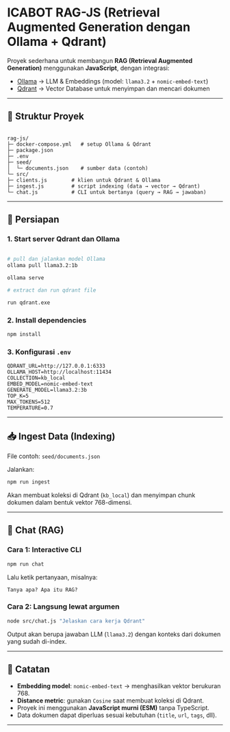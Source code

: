 # ICABOT RAG-JS (Retrieval Augmented Generation dengan Ollama + Qdrant)

Proyek sederhana untuk membangun **RAG (Retrieval Augmented Generation)** menggunakan **JavaScript**, dengan integrasi:

- [Ollama](https://ollama.com/) → LLM & Embeddings (model: `llama3.2` + `nomic-embed-text`)  
- [Qdrant](https://qdrant.tech/) → Vector Database untuk menyimpan dan mencari dokumen  

---

## 📂 Struktur Proyek
```

rag-js/
├─ docker-compose.yml   # setup Ollama & Qdrant
├─ package.json
├─ .env
├─ seed/
│  └─ documents.json    # sumber data (contoh)
└─ src/
├─ clients.js        # klien untuk Qdrant & Ollama
├─ ingest.js         # script indexing (data → vector → Qdrant)
└─ chat.js           # CLI untuk bertanya (query → RAG → jawaban)

````

---

## 🚀 Persiapan

### 1. Start server Qdrant dan Ollama
```bash

# pull dan jalankan model Ollama
ollama pull llama3.2:1b

ollama serve

# extract dan run qdrant file 

run qdrant.exe
````

### 2. Install dependencies

```bash
npm install
```

### 3. Konfigurasi `.env`

```env
QDRANT_URL=http://127.0.0.1:6333
OLLAMA_HOST=http://localhost:11434
COLLECTION=kb_local
EMBED_MODEL=nomic-embed-text
GENERATE_MODEL=llama3.2:3b
TOP_K=5
MAX_TOKENS=512
TEMPERATURE=0.7
```

---

## 📥 Ingest Data (Indexing)

File contoh: `seed/documents.json`

Jalankan:

```bash
npm run ingest
```

Akan membuat koleksi di Qdrant (`kb_local`) dan menyimpan chunk dokumen dalam bentuk vektor 768-dimensi.

---

## 💬 Chat (RAG)

### Cara 1: Interactive CLI

```bash
npm run chat
```

Lalu ketik pertanyaan, misalnya:

```
Tanya apa? Apa itu RAG?
```

### Cara 2: Langsung lewat argumen

```bash
node src/chat.js "Jelaskan cara kerja Qdrant"
```

Output akan berupa jawaban LLM (`llama3.2`) dengan konteks dari dokumen yang sudah di-index.

---

## 📝 Catatan

* **Embedding model**: `nomic-embed-text` → menghasilkan vektor berukuran 768.
* **Distance metric**: gunakan `Cosine` saat membuat koleksi di Qdrant.
* Proyek ini menggunakan **JavaScript murni (ESM)** tanpa TypeScript.
* Data dokumen dapat diperluas sesuai kebutuhan (`title`, `url`, `tags`, dll).

---

